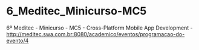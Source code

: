 # 6_Meditec_Minicurso-MC5
6º Meditec - Minicurso - MC5 - Cross-Platform Mobile App Development - http://meditec.swa.com.br:8080/academico/eventos/programacao-do-evento/4
